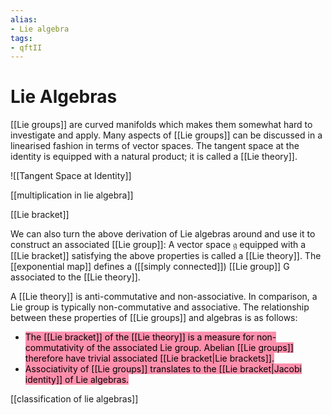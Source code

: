 ```yaml
---
alias:
- Lie algebra
tags:
- qftII
---
```

 
# Lie Algebras



[[Lie groups]] are curved manifolds which makes them somewhat hard to investigate and apply. Many aspects of [[Lie groups]] can be discussed in a linearised fashion in terms of vector spaces. The tangent space at the identity is equipped with a natural product; it is called a [[Lie theory]].



![[Tangent Space at Identity]]


[[multiplication in lie algebra]]

[[Lie bracket]]


We can also turn the above derivation of Lie algebras around and use it to construct an associated [[Lie group]]: A vector space $\mathfrak{g}$ equipped with a [[Lie bracket]] satisfying the above properties is called a [[Lie theory]]. The [[exponential map]] defines a ([[simply connected]]) [[Lie group]] G associated to the [[Lie theory]].

A [[Lie theory]] is anti-commutative and non-associative. In comparison, a Lie group is typically non-commutative and associative. The relationship between these properties of [[Lie groups]] and algebras is as follows:
- <mark style="background: #FF5582A6;">The [[Lie bracket]] of the [[Lie theory]] is a measure for non-commutativity of the associated Lie group. Abelian [[Lie groups]] therefore have trivial associated [[Lie bracket|Lie brackets]].</mark> 
- <mark style="background: #FF5582A6;">Associativity of [[Lie groups]] translates to the [[Lie bracket|Jacobi identity]] of Lie algebras.</mark> 

[[classification of lie algebras]]